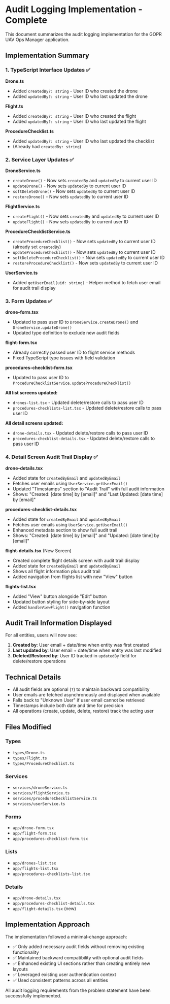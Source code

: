 # Audit Logging Implementation - Complete

This document summarizes the audit logging implementation for the GOPR UAV Ops Manager application.

## Implementation Summary

### 1. TypeScript Interface Updates ✅

**Drone.ts**
- Added `createdBy?: string` - User ID who created the drone
- Added `updatedBy?: string` - User ID who last updated the drone

**Flight.ts**  
- Added `createdBy?: string` - User ID who created the flight
- Added `updatedBy?: string` - User ID who last updated the flight

**ProcedureChecklist.ts**
- Added `updatedBy?: string` - User ID who last updated the checklist
- (Already had `createdBy: string`)

### 2. Service Layer Updates ✅

**DroneService.ts**
- `createDrone()` - Now sets `createdBy` and `updatedBy` to current user ID
- `updateDrone()` - Now sets `updatedBy` to current user ID
- `softDeleteDrone()` - Now sets `updatedBy` to current user ID  
- `restoreDrone()` - Now sets `updatedBy` to current user ID

**FlightService.ts**
- `createFlight()` - Now sets `createdBy` and `updatedBy` to current user ID
- `updateFlight()` - Now sets `updatedBy` to current user ID

**ProcedureChecklistService.ts**
- `createProcedureChecklist()` - Now sets `updatedBy` to current user ID (already set `createdBy`)
- `updateProcedureChecklist()` - Now sets `updatedBy` to current user ID
- `softDeleteProcedureChecklist()` - Now sets `updatedBy` to current user ID
- `restoreProcedureChecklist()` - Now sets `updatedBy` to current user ID

**UserService.ts**
- Added `getUserEmail(uid: string)` - Helper method to fetch user email for audit trail display

### 3. Form Updates ✅

**drone-form.tsx**
- Updated to pass user ID to `DroneService.createDrone()` and `DroneService.updateDrone()`
- Updated type definition to exclude new audit fields

**flight-form.tsx**
- Already correctly passed user ID to flight service methods
- Fixed TypeScript type issues with field validation

**procedures-checklist-form.tsx**
- Updated to pass user ID to `ProcedureChecklistService.updateProcedureChecklist()`

**All list screens updated:**
- `drones-list.tsx` - Updated delete/restore calls to pass user ID
- `procedures-checklists-list.tsx` - Updated delete/restore calls to pass user ID

**All detail screens updated:**
- `drone-details.tsx` - Updated delete/restore calls to pass user ID
- `procedures-checklist-details.tsx` - Updated delete/restore calls to pass user ID

### 4. Detail Screen Audit Trail Display ✅

**drone-details.tsx**
- Added state for `createdByEmail` and `updatedByEmail`
- Fetches user emails using `UserService.getUserEmail()`
- Updated "Timestamps" section to "Audit Trail" with full audit information
- Shows: "Created: [date time] by [email]" and "Last Updated: [date time] by [email]"

**procedures-checklist-details.tsx**  
- Added state for `createdByEmail` and `updatedByEmail`
- Fetches user emails using `UserService.getUserEmail()`
- Enhanced metadata section to show full audit trail
- Shows: "Created: [date time] by [email]" and "Updated: [date time] by [email]"

**flight-details.tsx** (New Screen)
- Created complete flight details screen with audit trail display
- Added state for `createdByEmail` and `updatedByEmail` 
- Shows all flight information plus audit trail
- Added navigation from flights list with new "View" button

**flights-list.tsx**
- Added "View" button alongside "Edit" button
- Updated button styling for side-by-side layout
- Added `handleViewFlight()` navigation function

## Audit Trail Information Displayed

For all entities, users will now see:

1. **Created by**: User email + date/time when entity was first created
2. **Last updated by**: User email + date/time when entity was last modified
3. **Deleted/Restored by**: User ID tracked in `updatedBy` field for delete/restore operations

## Technical Details

- All audit fields are optional (`?`) to maintain backward compatibility
- User emails are fetched asynchronously and displayed when available
- Falls back to "Unknown User" if user email cannot be retrieved
- Timestamps include both date and time for precision
- All operations (create, update, delete, restore) track the acting user

## Files Modified

### Types
- `types/Drone.ts`
- `types/Flight.ts`  
- `types/ProcedureChecklist.ts`

### Services
- `services/droneService.ts`
- `services/flightService.ts`
- `services/procedureChecklistService.ts`
- `services/userService.ts`

### Forms
- `app/drone-form.tsx`
- `app/flight-form.tsx`
- `app/procedures-checklist-form.tsx`

### Lists
- `app/drones-list.tsx`
- `app/flights-list.tsx`
- `app/procedures-checklists-list.tsx`

### Details
- `app/drone-details.tsx`
- `app/procedures-checklist-details.tsx`  
- `app/flight-details.tsx` (new)

## Implementation Approach

The implementation followed a minimal-change approach:
- ✅ Only added necessary audit fields without removing existing functionality
- ✅ Maintained backward compatibility with optional audit fields
- ✅ Enhanced existing UI sections rather than creating entirely new layouts
- ✅ Leveraged existing user authentication context
- ✅ Used consistent patterns across all entities

All audit logging requirements from the problem statement have been successfully implemented.